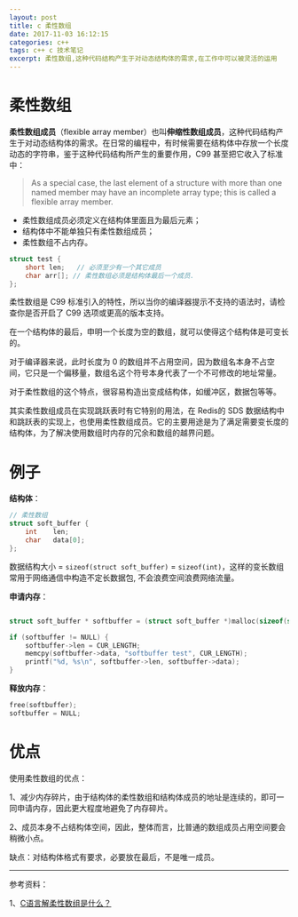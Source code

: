 ```yaml
---
layout: post
title: c 柔性数组
date: 2017-11-03 16:12:15
categories: c++  
tags: c++ c 技术笔记
excerpt: 柔性数组,这种代码结构产生于对动态结构体的需求,在工作中可以被灵活的运用
---
```


# 柔性数组

**柔性数组成员**（flexible array member）也叫**伸缩性数组成员**，这种代码结构产生于对动态结构体的需求。在日常的编程中，有时候需要在结构体中存放一个长度动态的字符串，鉴于这种代码结构所产生的重要作用，C99 甚至把它收入了标准中：

> As a special case, the last element of a structure with more than one named member may have an incomplete array type; this is called a flexible array member.
    
-   柔性数组成员必须定义在结构体里面且为最后元素；
-   结构体中不能单独只有柔性数组成员；
-   柔性数组不占内存。

```c
struct test { 
    short len;   // 必须至少有一个其它成员     
    char arr[]; // 柔性数组必须是结构体最后一个成员.
};
```

柔性数组是 C99 标准引入的特性，所以当你的编译器提示不支持的语法时，请检查你是否开启了 C99 选项或更高的版本支持。

在一个结构体的最后，申明一个长度为空的数组，就可以使得这个结构体是可变长的。

对于编译器来说，此时长度为 0 的数组并不占用空间，因为数组名本身不占空间，它只是一个偏移量，数组名这个符号本身代表了一个不可修改的地址常量。

对于柔性数组的这个特点，很容易构造出变成结构体，如缓冲区，数据包等等。

其实柔性数组成员在实现跳跃表时有它特别的用法，在 Redis的 SDS 数据结构中和跳跃表的实现上，也使用柔性数组成员。它的主要用途是为了满足需要变长度的结构体，为了解决使用数组时内存的冗余和数组的越界问题。

# 例子

**结构体**：

```c
// 柔性数组 
struct soft_buffer {
    int    len;
    char   data[0]; 
};
```


数据结构大小 = `sizeof(struct soft_buffer)` = `sizeof(int)`，这样的变长数组常用于网络通信中构造不定长数据包, 不会浪费空间浪费网络流量。

**申请内存**：
```c++

struct soft_buffer * softbuffer = (struct soft_buffer *)malloc(sizeof(struct soft_buffer) + sizeof(char) * CUR_LENGTH);

if (softbuffer != NULL) {
	softbuffer->len = CUR_LENGTH;
	memcpy(softbuffer->data, "softbuffer test", CUR_LENGTH); 
	printf("%d, %s\n", softbuffer->len, softbuffer->data);
}
```

**释放内存**：

```c++
free(softbuffer); 
softbuffer = NULL;
```

# 优点

使用柔性数组的优点：

1、减少内存碎片，由于结构体的柔性数组和结构体成员的地址是连续的，即可一同申请内存，因此更大程度地避免了内存碎片。

2、成员本身不占结构体空间，因此，整体而言，比普通的数组成员占用空间要会稍微小点。

缺点：对结构体格式有要求，必要放在最后，不是唯一成员。







----
参考资料：

1、[C语言解柔性数组是什么？](https://cloud.tencent.com/developer/article/1764391)